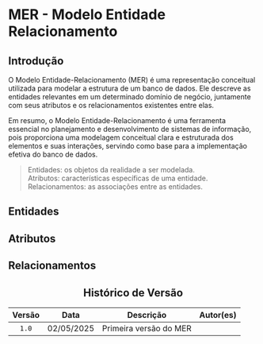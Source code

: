 # MER - Modelo Entidade Relacionamento

## Introdução

O Modelo Entidade-Relacionamento (MER) é uma representação conceitual utilizada para modelar a estrutura de um banco de dados. Ele descreve as entidades relevantes em um determinado domínio de negócio, juntamente com seus atributos e os relacionamentos existentes entre elas.

Em resumo, o Modelo Entidade-Relacionamento é uma ferramenta essencial no planejamento e desenvolvimento de sistemas de informação, pois proporciona uma modelagem conceitual clara e estruturada dos elementos e suas interações, servindo como base para a implementação efetiva do banco de dados.

> Entidades: os objetos da realidade a ser modelada.<br>
> Atributos: características específicas de uma entidade.<br>
> Relacionamentos: as associações entre as entidades.<br>



## Entidades



## Atributos


## Relacionamentos


<center>

## Histórico de Versão
| Versão | Data | Descrição | Autor(es) |
| :-: | :-: | :-: | :-: | 
| `1.0`  | 02/05/2025 | Primeira versão  do MER  | [ ]() |


</center>
